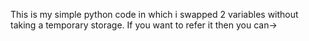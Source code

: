 This is my simple python code in which i swapped 2 variables without taking a temporary storage.
If you want to refer it then you can->